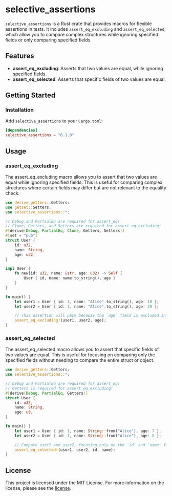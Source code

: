 # selective_assertions

`selective_assertions` is a Rust crate that provides macros for flexible assertions in tests. It includes `assert_eq_excluding` and `assert_eq_selected`, which allow you to compare complex structures while ignoring specified fields or only comparing specified fields.

## Features

- **assert_eq_excluding**: Asserts that two values are equal, while ignoring specified fields.
- **assert_eq_selected**: Asserts that specific fields of two values are equal.

## Getting Started

### Installation

Add `selective_assertions` to your `Cargo.toml`:

```toml
[dependencies]
selective_assertions = "0.1.0"
```

## Usage

### assert_eq_excluding

The assert_eq_excluding macro allows you to assert that two values are equal while ignoring specified fields. This is useful for comparing complex structures where certain fields may differ but are not relevant to the equality check.

```rust
use derive_getters::Getters;
use getset::Setters;
use selective_assertions::*;

// Debug and PartialEq are required for assert_eq!
// Clone, Getters, and Setters are required for assert_eq_excluding!
#[derive(Debug, PartialEq, Clone, Getters, Setters)]
#[set = "pub"]
struct User {
    id: u32,
    name: String,
    age: u32,
}

impl User {
    fn new(id: u32, name: &str, age: u32) -> Self {
        User { id, name: name.to_string(), age }
    }
}

fn main() {
    let user1 = User { id: 1, name: "Alice".to_string(), age: 10 };
    let user2 = User { id: 1, name: "Alice".to_string(), age: 20 };

    // This assertion will pass because the `age` field is excluded in the comparison.
    assert_eq_excluding!(user1, user2, age);
}
```

### assert_eq_selected

The assert_eq_selected macro allows you to assert that specific fields of two values are equal. This is useful for focusing on comparing only the specified fields without needing to compare the entire struct or object.

```rust
use derive_getters::Getters;
use selective_assertions::*;

// Debug and PartialEq are required for assert_eq!
// Getters is required for assert_eq_excluding!
#[derive(Debug, PartialEq, Getters)]
struct User {
    id: u32,
    name: String,
    age: u8,
}

fn main() {
    let user1 = User { id: 1, name: String::from("Alice"), age: 7 };
    let user2 = User { id: 1, name: String::from("Alice"), age: 8 };

    // Compare user1 and user2, focusing only on the `id` and `name` fields
    assert_eq_selected!(user1, user2, id, name);
}
```

## License

This project is licensed under the MIT License.
For more information on the license, please see the <a href="LICENSE">license</a>.
